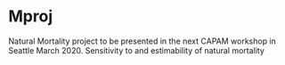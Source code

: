 # Mproj
Natural Mortality project to be presented in the next CAPAM workshop
in Seattle March 2020.
Sensitivity to and estimability of natural mortality